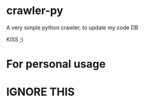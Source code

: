 # crawler-py

A very simple python crawler, to update my code DB 

KISS ;)

# For personal usage
# IGNORE THIS

